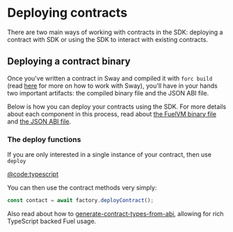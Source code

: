 # Deploying contracts

There are two main ways of working with contracts in the SDK: deploying a contract with SDK or using the SDK to interact with existing contracts.

## Deploying a contract binary

Once you've written a contract in Sway and compiled it with `forc build` (read [here](https://fuellabs.github.io/sway/master/introduction/overview.html) for more on how to work with Sway), you'll have in your hands two important artifacts: the compiled binary file and the JSON ABI file.

Below is how you can deploy your contracts using the SDK. For more details about each component in this process, read about [the FuelVM binary file](./the-fuelvm-binary-file.md) and [the JSON ABI file](./the-json-abi-file.md).

### The deploy functions

If you are only interested in a single instance of your contract, then use `deploy`

[@code:typescript](./packages/fuel-gauge/src/contract-factory.test.ts#typedoc:contract-setup)

You can then use the contract methods very simply:

```typescript
const contact = await factory.deployContract();
```

Also read about how to [generate-contract-types-from-abi](./generate-contract-types-from-abi.md), allowing for rich TypeScript backed Fuel usage.
